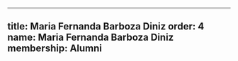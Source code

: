---
  title: Maria Fernanda Barboza Diniz
  order: 4
  name: Maria Fernanda Barboza Diniz
  membership: Alumni
  ---
  